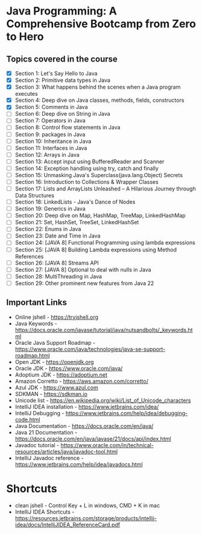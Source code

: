 # Java Programming: A Comprehensive Bootcamp from Zero to Hero

## Topics covered in the course
- [x] Section 1: Let's Say Hello to Java
- [x] Section 2: Primitive data types in Java
- [x] Section 3: What happens behind the scenes when a Java program executes
- [x] Section 4: Deep dive on Java classes, methods, fields, constructors
- [x] Section 5: Comments in Java
- [ ] Section 6: Deep dive on String in Java
- [ ] Section 7: Operators in Java
- [ ] Section 8: Control flow statements in Java
- [ ] Section 9: packages in Java
- [ ] Section 10: Inheritance in Java
- [ ] Section 11: Interfaces in Java
- [ ] Section 12: Arrays in Java
- [ ] Section 13: Accept input using BufferedReader and Scanner
- [ ] Section 14: Exception handling using try, catch and finally
- [ ] Section 15: Unmasking Java's Superclass(java.lang.Object) Secrets
- [ ] Section 16: Introduction to Collections & Wrapper Classes
- [ ] Section 17: Lists and ArrayLists Unleashed – A Hilarious Journey through Data Structures
- [ ] Section 18: LinkedLists - Java's Dance of Nodes
- [ ] Section 19: Generics in Java
- [ ] Section 20: Deep dive on Map, HashMap, TreeMap, LinkedHashMap
- [ ] Section 21: Set, HashSet, TreeSet, LinkedHashSet
- [ ] Section 22: Enums in Java
- [ ] Section 23: Date and Time in Java
- [ ] Section 24: [JAVA 8] Functional Programming using lambda expressions
- [ ] Section 25: [JAVA 8] Building Lambda expressions using Method References
- [ ] Section 26: [JAVA 8] Streams API
- [ ] Section 27: [JAVA 8] Optional to deal with nulls in Java
- [ ] Section 28: MultiThreading in Java
- [ ] Section 29: Other prominent new features from Java 22
  
## Important Links
- Online jshell - https://tryjshell.org
- Java Keywords - https://docs.oracle.com/javase/tutorial/java/nutsandbolts/_keywords.html
- Oracle Java Support Roadmap - https://www.oracle.com/java/technologies/java-se-support-roadmap.html
- Open JDK - https://openjdk.org
- Oracle JDK - https://www.oracle.com/java/
- Adoptium JDK - https://adoptium.net
- Amazon Corretto - https://aws.amazon.com/corretto/
- Azul JDK - https://www.azul.com
- SDKMAN - https://sdkman.io
- Unicode list - https://en.wikipedia.org/wiki/List_of_Unicode_characters
- IntelliJ IDEA installation - https://www.jetbrains.com/idea/
- IntelliJ Debugging - https://www.jetbrains.com/help/idea/debugging-code.html
- Java Documentation - https://docs.oracle.com/en/java/
- Java 21 Documentation - https://docs.oracle.com/en/java/javase/21/docs/api/index.html
- Javadoc tutorial - https://www.oracle.com/in/technical-resources/articles/java/javadoc-tool.html
- IntelliJ Javadoc reference - https://www.jetbrains.com/help/idea/javadocs.html

# Shortcuts
- clean jshell - Control Key + L in windows, CMD + K in mac
- IntelliJ IDEA Shortcuts - https://resources.jetbrains.com/storage/products/intellij-idea/docs/IntelliJIDEA_ReferenceCard.pdf
